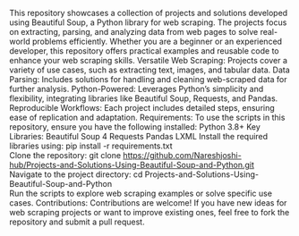 This repository showcases a collection of projects and solutions developed using Beautiful Soup, a Python library for web scraping. The projects focus on extracting, parsing, and analyzing data from web pages to solve real-world problems efficiently. Whether you are a beginner or an experienced developer, this repository offers practical examples and reusable code to enhance your web scraping skills.
Versatile Web Scraping: Projects cover a variety of use cases, such as extracting text, images, and tabular data.
Data Parsing: Includes solutions for handling and cleaning web-scraped data for further analysis.
Python-Powered: Leverages Python’s simplicity and flexibility, integrating libraries like Beautiful Soup, Requests, and Pandas.
Reproducible Workflows: Each project includes detailed steps, ensuring ease of replication and adaptation.
Requirements:
To use the scripts in this repository, ensure you have the following installed:
Python 3.8+
Key Libraries:
Beautiful Soup 4
Requests
Pandas
LXML
Install the required libraries using: pip install -r requirements.txt  
Clone the repository: git clone https://github.com/Nareshjoshi-hub/Projects-and-Solutions-Using-Beautiful-Soup-and-Python.git  
Navigate to the project directory: cd Projects-and-Solutions-Using-Beautiful-Soup-and-Python  
Run the scripts to explore web scraping examples or solve specific use cases.
Contributions:
Contributions are welcome! If you have new ideas for web scraping projects or want to improve existing ones, feel free to fork the repository and submit a pull request.

